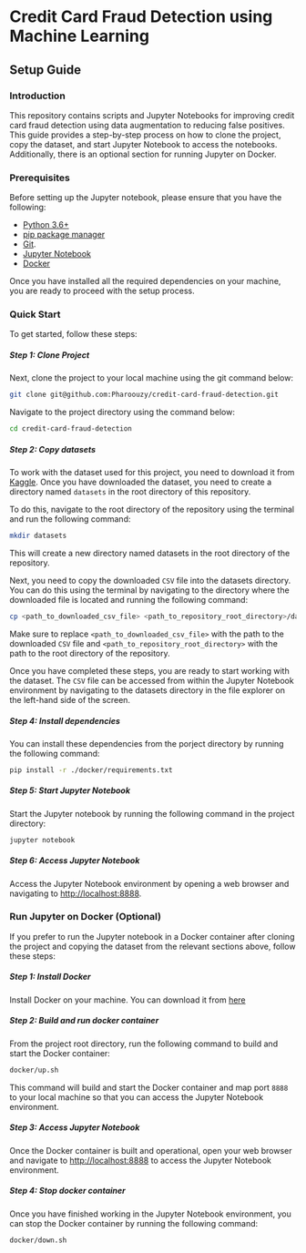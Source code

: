 # Credit Card Fraud Detection using Machine Learning

## Setup Guide

### Introduction
This repository contains scripts and Jupyter Notebooks for improving credit card fraud detection using data augmentation to reducing false positives. This guide provides a step-by-step process on how to clone the project, copy the dataset, and start Jupyter Notebook to access the notebooks. Additionally, there is an optional section for running Jupyter on Docker.

### Prerequisites
Before setting up the Jupyter notebook, please ensure that you have the following:

- [Python 3.6+](https://www.python.org/downloads)
- [pip package manager](https://pip.pypa.io/en/stable)
- [Git](https://git-scm.com/downloads).
- [Jupyter Notebook](https://jupyter.org/install)
- [Docker](https://www.docker.com/products/docker-desktop)

Once you have installed all the required dependencies on your machine, you are ready to proceed with the setup process.

### Quick Start
To get started, follow these steps:

##### Step 1: Clone Project
Next, clone the project to your local machine using the git command below:

````bash
git clone git@github.com:Pharoouzy/credit-card-fraud-detection.git
````
Navigate to the project directory using the command below:
````bash
cd credit-card-fraud-detection
````

##### Step 2: Copy datasets
To work with the dataset used for this project, you need to download it from [Kaggle](https://www.kaggle.com/datasets/mlg-ulb/creditcardfraud). Once you have downloaded the dataset, you need to create a directory named ```datasets``` in the root directory of this repository.

To do this, navigate to the root directory of the repository using the terminal and run the following command:

````bash
mkdir datasets
````

This will create a new directory named datasets in the root directory of the repository.

Next, you need to copy the downloaded ```CSV``` file into the datasets directory. You can do this using the terminal by navigating to the directory where the downloaded file is located and running the following command:

````bash
cp <path_to_downloaded_csv_file> <path_to_repository_root_directory>/datasets/
````

Make sure to replace ```<path_to_downloaded_csv_file>``` with the path to the downloaded ```CSV``` file and ```<path_to_repository_root_directory>``` with the path to the root directory of the repository.

Once you have completed these steps, you are ready to start working with the dataset. The `CSV` file can be accessed from within the Jupyter Notebook environment by navigating to the datasets directory in the file explorer on the left-hand side of the screen.

##### Step 4: Install dependencies
You can install these dependencies from the porject directory by running the following command:

````bash
pip install -r ./docker/requirements.txt
````

##### Step 5: Start Jupyter Notebook
Start the Jupyter notebook by running the following command in the project directory:

````bash
jupyter notebook
````

##### Step 6: Access Jupyter Notebook
Access the Jupyter Notebook environment by opening a web browser and navigating to [http://localhost:8888](http://localhost:8888).



### Run Jupyter on Docker (Optional)

If you prefer to run the Jupyter notebook in a Docker container after cloning the project and copying the dataset from the relevant sections above, follow these steps:


##### Step 1: Install Docker
Install Docker on your machine. You can download it from [here](https://www.docker.com/products/docker-desktop)
##### Step 2: Build and run docker container
From the project root directory, run the following command to build and start the Docker container:

````bash
docker/up.sh
````
This command will build and start the Docker container and map port ```8888``` to your local machine so that you can access the Jupyter Notebook environment.

##### Step 3: Access Jupyter Notebook
Once the Docker container is built and operational, open your web browser and navigate to [http://localhost:8888](http://localhost:8888) to access the Jupyter Notebook environment.

##### Step 4: Stop docker container
Once you have finished working in the Jupyter Notebook environment, you can stop the Docker container by running the following command:

````bash
docker/down.sh
````